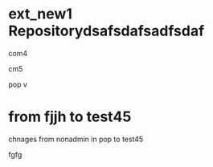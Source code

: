 # ext_new1 Repositorydsafsdafsadfsdaf

com4

cm5

pop v




from fjjh to test45
=======
chnages from nonadmin in pop to test45


fgfg
